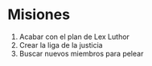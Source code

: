 # Misiones

1. Acabar con el plan de Lex Luthor
2. Crear la liga de la justicia
3. Buscar nuevos miembros para pelear

